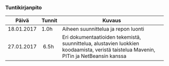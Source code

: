### Tuntikirjanpito
Päivä | Tunnit | Kuvaus
--------------- | ----- | ------
18.01.2017 | 1.0h | Aiheen suunnittelua ja repon luonti
27.01.2017 | 6.5h | Eri dokumentaatioiden tekemistä, suunnittelua, alustavien luokkien koodaamista, veristä taistelua Mavenin, PITin ja NetBeansin kanssa
